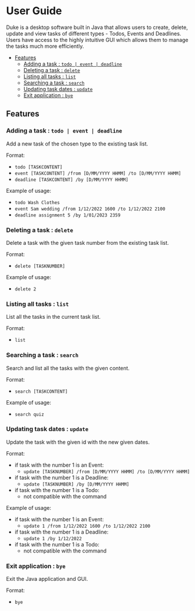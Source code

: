# User Guide
Duke is a desktop software built in Java that allows users to create, delete, update and view tasks of different types - Todos, Events and Deadlines. Users have access to the highly intuitive GUI which allows them to manage the tasks much more efficiently.
- [Features](#features)
  - [Adding a task : `todo | event | deadline`](#adding-a-task)
  - [Deleting a task : `delete`](#deleting-a-task)
  - [Listing all tasks : `list`](#listing-all-tasks)
  - [Searching a task : `search`](#searching-a-task)
  - [Updating task dates : `update`](#updating-task-dates)
  - [Exit application : `bye`](#exiting-application)

## Features

### Adding a task : `todo | event | deadline`
Add a new task of the chosen type to the existing task list. 

Format: 
- `todo [TASKCONTENT]` 
- `event [TASKCONTENT] /from [D/MM/YYYY HHMM] /to [D/MM/YYYY HHMM]`
- `deadline [TASKCONTENT] /by [D/MM/YYYY HHMM]`

Example of usage:
- `todo Wash Clothes`
- `event Sam wedding /from 1/12/2022 1600 /to 1/12/2022 2100`
- `deadline assignment 5 /by 1/01/2023 2359`

### Deleting a task : `delete`
Delete a task with the given task number from the existing task list.

Format:
- `delete [TASKNUMBER]`

Example of usage:
- `delete 2`

### Listing all tasks : `list`

List all the tasks in the current task list.

Format:
- `list`

### Searching a task : `search`
Search and list all the tasks with the given content.

Format:
- `search [TASKCONTENT]`

Example of usage:
- `search quiz`

### Updating task dates : `update`
Update the task with the given id with the new given dates.

Format:
- if task with the number 1 is an Event:
  - `update [TASKNUMBER] /from [D/MM/YYYY HHMM] /to [D/MM/YYYY HHMM]` 
- if task with the number 1 is a Deadline:
  - `update [TASKNUMBER] /by [D/MM/YYYY HHMM]`
- if task with the number 1 is a Todo:
  -  not compatible with the command

Example of usage:
- if task with the number 1 is an Event:
  - `update 1 /from 1/12/2022 1600 /to 1/12/2022 2100`
- if task with the number 1 is a Deadline:
  - `update 1 /by 1/12/2022`
- if task with the number 1 is a Todo:
  -  not compatible with the command

### Exit application : `bye`

Exit the Java application and GUI.

Format:
- `bye`
